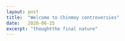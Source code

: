 ```yaml
---
layout: post
title:  "Welcome to Chinmoy controversies"
date:   2020-06-25
excerpt: "thoughtthe final nature"
---
```

